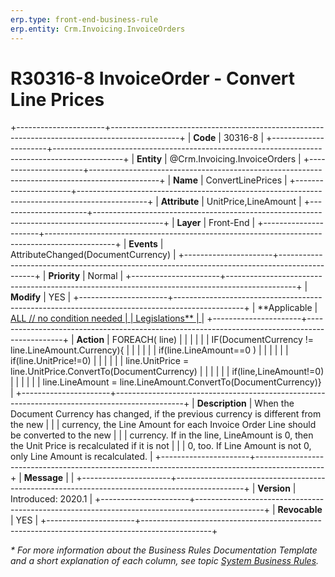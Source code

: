 ```yaml
---
erp.type: front-end-business-rule
erp.entity: Crm.Invoicing.InvoiceOrders
---
```


# R30316-8 InvoiceOrder - Convert Line Prices
+----------------------+-----------------------------------------------------------------------------------------------+
| **Code**             | 30316-8                                                                                       |
+----------------------+-----------------------------------------------------------------------------------------------+
| **Entity**           | @Crm.Invoicing.InvoiceOrders                                                                  |
+----------------------+-----------------------------------------------------------------------------------------------+
| **Name**             | ConvertLinePrices                                                                             |
+----------------------+-----------------------------------------------------------------------------------------------+
| **Attribute**        | UnitPrice,LineAmount                                                                          |
+----------------------+-----------------------------------------------------------------------------------------------+
| **Layer**            | Front-End                                                                                     |
+----------------------+-----------------------------------------------------------------------------------------------+
| **Events**           | AttributeChanged(DocumentCurrency)                                                            |
+----------------------+-----------------------------------------------------------------------------------------------+
| **Priority**         | Normal                                                                                        |
+----------------------+-----------------------------------------------------------------------------------------------+
| **Modify**           | YES                                                                                           |
+----------------------+-----------------------------------------------------------------------------------------------+
| **Applicable         | [ALL // no condition needed                                                                   |
| Legislations**       | ](xref:applicable-legislations)                                                               |
+----------------------+-----------------------------------------------------------------------------------------------+
| **Action**           | FOREACH( line)                                                                                |
|                      |                                                                                               |
|                      | IF(DocumentCurrency != line.LineAmount.Currency){                                             |
|                      |                                                                                               |
|                      | if(line.LineAmount==0 )                                                                       |
|                      |                                                                                               |
|                      | if(line.UnitPrice!=0)                                                                         |
|                      |                                                                                               |
|                      | line.UnitPrice = line.UnitPrice.ConvertTo(DocumentCurrency)                                   |
|                      |                                                                                               |
|                      | if(line,LineAmount!=0)                                                                        |
|                      |                                                                                               |
|                      | line.LineAmount = line.LineAmount.ConvertTo(DocumentCurrency)}                                |
+----------------------+-----------------------------------------------------------------------------------------------+
| **Description**      | When the Document Currency has changed, if the previous currency is different from the new    |
|                      | currency, the Line Amount for each Invoice Order Line should be converted to the new          |
|                      | currency. If in the line, LineAmount is 0, then the Unit Price is recalculated if it is not   |
|                      | 0, too. If Line Amount is not 0, only Line Amount is recalculated.                            |
+----------------------+-----------------------------------------------------------------------------------------------+
| **Message**          |                                                                                               |
+----------------------+-----------------------------------------------------------------------------------------------+
| **Version**          | Introduced: 2020.1                                                                            |
+----------------------+-----------------------------------------------------------------------------------------------+
| **Revocable**        | YES                                                                                           |
+----------------------+-----------------------------------------------------------------------------------------------+

*\* For more information about the Business Rules Documentation Template and a short explanation of each column, see
topic [System Business Rules](../templates/template-description-system-business-rules.md).*
